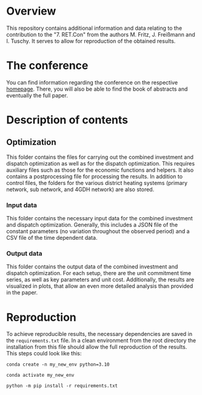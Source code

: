 # Overview

This repository contains additional information and data relating to the contribution to the "7. RET.Con" from the authors  M. Fritz, J. Freißmann and I. Tuschy. It serves to allow for reproduction of the obtained results.

# The conference

You can find information regarding the conference on the respective [homepage](https://www.hawk.de/de/hochschule/fakultaeten-und-standorte/fakultaet-ressourcenmanagement/profil/nwf](https://www.hs-nordhausen.de/forschung/inret/ret-con/)). There, you will also be able to find the book of abstracts and eventually the full paper.

# Description of contents

## Optimization

This folder contains the files for carrying out the combined investment and dispatch optimization as well as for the dispatch optimization. This requires auxiliary files such as those for the economic functions and helpers. It also contains a postprocessing file for processing the results. In addition to control files, the folders for the various district heating systems (primary network, sub network, and 4GDH network) are also stored.

### Input data

This folder contains the necessary input data for the combined investment and dispatch optimization. Generally, this includes a JSON file of the constant parameters (no variation throughout the observed period) and a CSV file of the time dependent data.

### Output data

This folder contains the output data of the combined investment and dispatch optimization. For each setup, there are the unit commitment time series, as well as key parameters and unit cost. Additionally, the results are visualized in plots, that allow an even more detailed analysis than provided in the paper.

# Reproduction

To achieve reproducible results, the necessary dependencies are saved in the `requirements.txt` file. In a clean environment from the root directory the installation from this file should allow the full reproduction of the results. This steps could look like this:

```
conda create -n my_new_env python=3.10
```

```
conda activate my_new_env
```

```
python -m pip install -r requirements.txt
```
